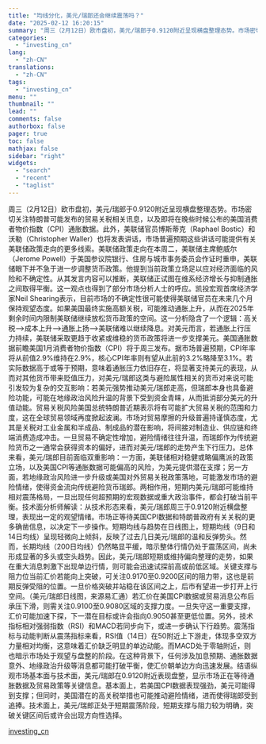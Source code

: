 ```yaml
---
title: "均线分化，美元/瑞郎还会继续震荡吗？"
date: "2025-02-12 16:20:15"
summary: "周三（2月12日）欧市盘初，美元/瑞郎于0.9120附近呈现横盘整理态势。市场密切关注特朗普可能发布..."
categories:
  - "investing_cn"
lang:
  - "zh-CN"
translations:
  - "zh-CN"
tags:
  - "investing_cn"
menu: ""
thumbnail: ""
lead: ""
comments: false
authorbox: false
pager: true
toc: false
mathjax: false
sidebar: "right"
widgets:
  - "search"
  - "recent"
  - "taglist"
---
```


周三（2月12日）欧市盘初，美元/瑞郎于0.9120附近呈现横盘整理态势。市场密切关注特朗普可能发布的贸易关税相关讯息，以及即将在晚些时候公布的美国消费者物价指数（CPI）通胀数据。此外，美联储官员博斯蒂克（Raphael Bostic）和沃勒（Christopher Waller）也将发表讲话，市场普遍预期这些讲话可能提供有关美联储政策走向的更多线索。美联储政策走向在本周二，美联储主席鲍威尔（Jerome Powell）于美国参议院银行、住房与城市事务委员会作证时重申，美联储眼下并不急于进一步调整货币政策。他提到当前政策立场足以应对经济面临的风险和不确定性。从其发言内容可以推断，美联储正试图在维系经济增长与抑制通胀之间取得平衡。这一观点也得到了部分市场分析人士的呼应。凯投宏观首席经济学家Neil Shearing表示，目前市场的不确定性很可能使得美联储官员在未来几个月保持观望态度。如果美国最终实施高额关税，可能推动通胀上升，从而在2025年剩余时间内限制美联储继续放松货币政策的空间。这一分析隐含了一个逻辑：高关税——>成本上升——>通胀上扬——>美联储难以继续降息。对美元而言，若通胀上行压力持续，美联储采取更趋于收紧或维稳的货币政策将进一步支撑美元。美国通胀数据前瞻美国1月消费者物价指数（CPI）将于周三发布。据市场普遍预期，CPI年率将从前值2.9%维持在2.9%，核心CPI年率则有望从此前的3.2%略降至3.1%。若实际数据高于或等于预期，意味着通胀压力依旧存在，将显著支持美元的表现，从而对其他货币带来贬值压力，对美元/瑞郎这类与避险属性相关的货币对来说可能引发较为复杂的交互影响：若美元强势推动美元/瑞郎走高，但瑞郎本身也具备避险功能，可能在地缘政治风险升温的背景下受到资金青睐，从而抵消部分美元的升值动能。贸易关税风险美国总统特朗普近期表示将有可能扩大贸易关税的范围和力度，这在全球贸易领域再度掀起波澜。市场对贸易摩擦的升级普遍持谨慎态度，尤其是关税对工业金属和半成品、制成品的潜在影响，将间接对制造业、供应链和终端消费造成冲击。一旦贸易不确定性增加，避险情绪往往升温，而瑞郎作为传统避险货币之一通常会获得资本的偏好，进而对美元/瑞郎的走势产生下行压力。总体来看，美元/瑞郎目前面临双重影响：一方面，美联储相对稳健或略偏鹰派的政策立场，以及美国CPI等通胀数据可能偏高的风险，为美元提供潜在支撑；另一方面，若地缘政治风险进一步升级或美国对外贸易关税政策落地，可能激发市场的避险情绪，使得资金流向传统避险货币瑞郎。两相作用，短期内美元/瑞郎可能维持相对震荡格局，一旦出现任何超预期的宏观数据或重大政治事件，都会打破当前平衡。技术面分析师解读：从技术形态来看，美元/瑞郎周三于0.9120附近横盘整理，表现出一定的观望情绪。市场正等待美国CPI数据和特朗普政府有关关税的更多确凿信息，以决定下一步操作。短期均线与趋势在日线图上，短期均线（9日和14日均线）呈现轻微向上倾斜，反映了过去几日美元/瑞郎的温和反弹势头。然而，长期均线（200日均线）仍然略显平缓，暗示整体行情仍处于震荡区间，尚未形成显著的多头或空头趋势。因此，美元/瑞郎短期或维持偏向整理的走势，如果在重大消息刺激下出现单边行情，则可能会迅速试探前高或前低区域。关键支撑与阻力位当前汇价若能向上突破，可关注0.9170至0.9200区间的阻力带，这也是前期反弹受阻的位置。一旦价格突破并站稳在该区间之上，后市有望进一步打开上行空间。（美元/瑞郎日线图，来源易汇通）若汇价在美国CPI数据或贸易消息公布后承压下滑，则需关注0.9100至0.9080区域的支撑力度。一旦失守这一重要支撑，汇价可能加速下探，下一潜在目标或许会指向0.9050甚至更低位置。另外，技术指标相对强弱指数（RSI）和MACD若同步向下，或进一步确认下行趋势。震荡指标与动能判断从震荡指标来看，RSI值（14日）在50附近上下游走，体现多空双方力量相对均衡，这意味着汇价缺乏明显的单边动能。而MACD处于零轴附近，则也暗示市场处于观望与盘整的阶段。在这种背景下，任何涉及加息预期、通胀数据意外、地缘政治升级等消息都可能打破平衡，使汇价朝单边方向迅速发展。结语纵观市场基本面与技术面，美元/瑞郎在0.9120附近表现盘整，显示市场正在等待通胀数据及贸易政策等关键信息。基本面上，若美国CPI数据表现强劲，美元可能得到支撑；但同时，美国潜在的高关税举措也可能推动避险情绪，进而使得瑞郎受到追捧。技术面上，美元/瑞郎正处于短期震荡阶段，短期支撑与阻力较为明确，突破关键区间后或许会出现方向性选择。

[investing_cn](https://cn.investing.com/news/forex-news/article-2667525)
